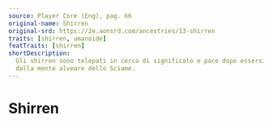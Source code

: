 ```yaml
---
source: Player Core (Eng), pag. 66
original-name: Shirren
original-srd: https://2e.aonsrd.com/ancestries/13-shirren
traits: [shirren, umanoide]
featTraits: [shirren]
shortDescription:
  Gli shirren sono telepati in cerca di significato e pace dopo essersi liberati
  dalla mente alveare dello Sciame.
---
```


# Shirren
